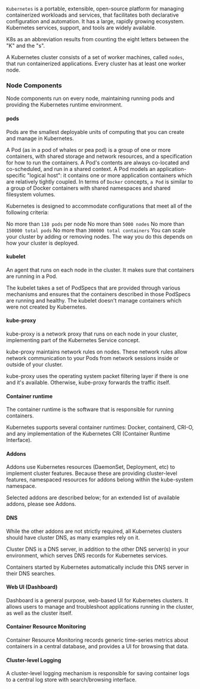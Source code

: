 `Kubernetes` is a portable, extensible, open-source platform for managing containerized workloads and services, that facilitates both declarative configuration and automation. It has a large, rapidly growing ecosystem. Kubernetes services, support, and tools are widely available.


K8s as an abbreviation results from counting the eight letters between the "K" and the "s".


A Kubernetes cluster consists of a set of worker machines, called `nodes`, that run containerized applications. Every cluster has at least one worker node.

### Node Components
Node components run on every node, maintaining running pods and providing the Kubernetes runtime environment.

#### pods
Pods are the smallest deployable units of computing that you can create and manage in Kubernetes.

A Pod (as in a pod of whales or pea pod) is a group of one or more containers, with shared storage and network resources, and a specification for how to run the containers. A Pod's contents are always co-located and co-scheduled, and run in a shared context. A Pod models an application-specific "logical host": it contains one or more application containers which are relatively tightly coupled. 
In terms of `Docker` concepts, `a Pod` is similar to a group of Docker containers with shared namespaces and shared filesystem volumes.

Kubernetes is designed to accommodate configurations that meet all of the following criteria:

No more than `110 pods` per node
No more than `5000 nodes`
No more than `150000 total pods`
No more than `300000 total containers`
You can scale your cluster by adding or removing nodes. The way you do this depends on how your cluster is deployed.



#### kubelet
An agent that runs on each node in the cluster. It makes sure that containers are running in a Pod.

The kubelet takes a set of PodSpecs that are provided through various mechanisms and ensures that the containers described in those PodSpecs are running and healthy. The kubelet doesn't manage containers which were not created by Kubernetes.

#### kube-proxy
kube-proxy is a network proxy that runs on each node in your cluster, implementing part of the Kubernetes Service concept.

kube-proxy maintains network rules on nodes. These network rules allow network communication to your Pods from network sessions inside or outside of your cluster.

kube-proxy uses the operating system packet filtering layer if there is one and it's available. Otherwise, kube-proxy forwards the traffic itself.

#### Container runtime
The container runtime is the software that is responsible for running containers.

Kubernetes supports several container runtimes: Docker, containerd, CRI-O, and any implementation of the Kubernetes CRI (Container Runtime Interface).

#### Addons
Addons use Kubernetes resources (DaemonSet, Deployment, etc) to implement cluster features. Because these are providing cluster-level features, namespaced resources for addons belong within the kube-system namespace.

Selected addons are described below; for an extended list of available addons, please see Addons.

#### DNS
While the other addons are not strictly required, all Kubernetes clusters should have cluster DNS, as many examples rely on it.

Cluster DNS is a DNS server, in addition to the other DNS server(s) in your environment, which serves DNS records for Kubernetes services.

Containers started by Kubernetes automatically include this DNS server in their DNS searches.

#### Web UI (Dashboard)
Dashboard is a general purpose, web-based UI for Kubernetes clusters. It allows users to manage and troubleshoot applications running in the cluster, as well as the cluster itself.

#### Container Resource Monitoring
Container Resource Monitoring records generic time-series metrics about containers in a central database, and provides a UI for browsing that data.

#### Cluster-level Logging
A cluster-level logging mechanism is responsible for saving container logs to a central log store with search/browsing interface.



